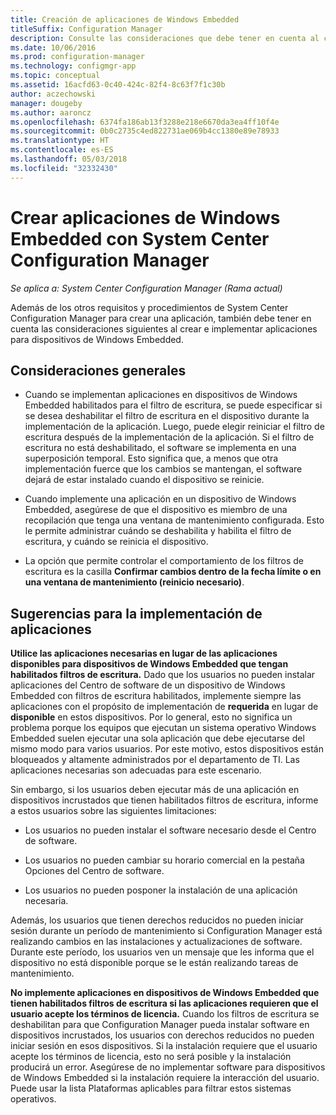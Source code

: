 ```yaml
---
title: Creación de aplicaciones de Windows Embedded
titleSuffix: Configuration Manager
description: Consulte las consideraciones que debe tener en cuenta al crear e implementar aplicaciones para dispositivos de Windows Embedded.
ms.date: 10/06/2016
ms.prod: configuration-manager
ms.technology: configmgr-app
ms.topic: conceptual
ms.assetid: 16acfd63-0c40-424c-82f4-8c63f7f1c30b
author: aczechowski
manager: dougeby
ms.author: aaroncz
ms.openlocfilehash: 6374fa186ab13f3288e218e6670da3ea4ff10f4e
ms.sourcegitcommit: 0b0c2735c4ed822731ae069b4cc1380e89e78933
ms.translationtype: HT
ms.contentlocale: es-ES
ms.lasthandoff: 05/03/2018
ms.locfileid: "32332430"
---
```

# <a name="create-windows-embedded-applications-with-system-center-configuration-manager"></a>Crear aplicaciones de Windows Embedded con System Center Configuration Manager

*Se aplica a: System Center Configuration Manager (Rama actual)*

Además de los otros requisitos y procedimientos de System Center Configuration Manager para crear una aplicación, también debe tener en cuenta las consideraciones siguientes al crear e implementar aplicaciones para dispositivos de Windows Embedded.  

## <a name="general-considerations"></a>Consideraciones generales  

-   Cuando se implementan aplicaciones en dispositivos de Windows Embedded habilitados para el filtro de escritura, se puede especificar si se desea deshabilitar el filtro de escritura en el dispositivo durante la implementación de la aplicación. Luego, puede elegir reiniciar el filtro de escritura después de la implementación de la aplicación. Si el filtro de escritura no está deshabilitado, el software se implementa en una superposición temporal. Esto significa que, a menos que otra implementación fuerce que los cambios se mantengan, el software dejará de estar instalado cuando el dispositivo se reinicie.  

-   Cuando implemente una aplicación en un dispositivo de Windows Embedded, asegúrese de que el dispositivo es miembro de una recopilación que tenga una ventana de mantenimiento configurada. Esto le permite administrar cuándo se deshabilita y habilita el filtro de escritura, y cuándo se reinicia el dispositivo.  

-   La opción que permite controlar el comportamiento de los filtros de escritura es la casilla **Confirmar cambios dentro de la fecha límite o en una ventana de mantenimiento (reinicio necesario)**.  

## <a name="tips-for-deploying-applications"></a>Sugerencias para la implementación de aplicaciones  

**Utilice las aplicaciones necesarias en lugar de las aplicaciones disponibles para dispositivos de Windows Embedded que tengan habilitados filtros de escritura.** Dado que los usuarios no pueden instalar aplicaciones del Centro de software de un dispositivo de Windows Embedded con filtros de escritura habilitados, implemente siempre las aplicaciones con el propósito de implementación de **requerida** en lugar de **disponible** en estos dispositivos. Por lo general, esto no significa un problema porque los equipos que ejecutan un sistema operativo Windows Embedded suelen ejecutar una sola aplicación que debe ejecutarse del mismo modo para varios usuarios. Por este motivo, estos dispositivos están bloqueados y altamente administrados por el departamento de TI. Las aplicaciones necesarias son adecuadas para este escenario.

 Sin embargo, si los usuarios deben ejecutar más de una aplicación en dispositivos incrustados que tienen habilitados filtros de escritura, informe a estos usuarios sobre las siguientes limitaciones:  

-   Los usuarios no pueden instalar el software necesario desde el Centro de software.  

-   Los usuarios no pueden cambiar su horario comercial en la pestaña Opciones del Centro de software.  

-   Los usuarios no pueden posponer la instalación de una aplicación necesaria.  

Además, los usuarios que tienen derechos reducidos no pueden iniciar sesión durante un período de mantenimiento si Configuration Manager está realizando cambios en las instalaciones y actualizaciones de software. Durante este período, los usuarios ven un mensaje que les informa que el dispositivo no está disponible porque se le están realizando tareas de mantenimiento.  

**No implemente aplicaciones en dispositivos de Windows Embedded que tienen habilitados filtros de escritura si las aplicaciones requieren que el usuario acepte los términos de licencia.** Cuando los filtros de escritura se deshabilitan para que Configuration Manager pueda instalar software en dispositivos incrustados, los usuarios con derechos reducidos no pueden iniciar sesión en esos dispositivos. Si la instalación requiere que el usuario acepte los términos de licencia, esto no será posible y la instalación producirá un error. Asegúrese de no implementar software para dispositivos de Windows Embedded si la instalación requiere la interacción del usuario. Puede usar la lista Plataformas aplicables para filtrar estos sistemas operativos.  
